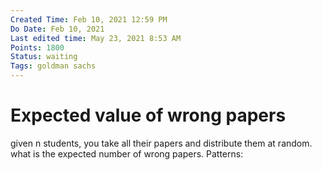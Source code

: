 ```yaml
---
Created Time: Feb 10, 2021 12:59 PM
Do Date: Feb 10, 2021
Last edited time: May 23, 2021 8:53 AM
Points: 1800
Status: waiting
Tags: goldman sachs
---
```


# Expected value of wrong papers

given n students, you take all their papers and distribute them at random. what is the expected number of wrong papers.
Patterns: 